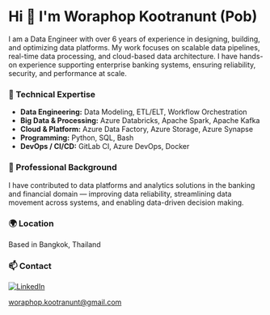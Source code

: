 # Hi 👋 I'm Woraphop Kootranunt (Pob)

I am a Data Engineer with over 6 years of experience in designing, building, and optimizing data platforms. My work focuses on scalable data pipelines, real-time data processing, and cloud-based data architecture. I have hands-on experience supporting enterprise banking systems, ensuring reliability, security, and performance at scale.

### 🔧 Technical Expertise
- **Data Engineering:** Data Modeling, ETL/ELT, Workflow Orchestration
- **Big Data & Processing:** Azure Databricks, Apache Spark, Apache Kafka
- **Cloud & Platform:** Azure Data Factory, Azure Storage, Azure Synapse
- **Programming:** Python, SQL, Bash
- **DevOps / CI/CD:** GitLab CI, Azure DevOps, Docker

### 💼 Professional Background
I have contributed to data platforms and analytics solutions in the banking and financial domain — improving data reliability, streamlining data movement across systems, and enabling data-driven decision making.

### 🌍 Location
Based in Bangkok, Thailand

### 📫 Contact
[![LinkedIn](https://img.shields.io/badge/LinkedIn-0077B5?style=for-the-badge&logo=linkedin&logoColor=white)](https://www.linkedin.com/in/woraphopktn/)

[woraphop.kootranunt@gmail.com](mailto:woraphop.kootranunt@gmail.com)

